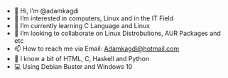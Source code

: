 - 👋 Hi, I’m @adamkagdi
- 👀 I’m interested in computers, Linux and in the IT Field
- 🌱 I’m currently learning C Language and Linux
- 💞️ I’m looking to collaborate on Linux Distrobutions, AUR Packages and etc
- 📫 How to reach me via 
Email: Adamkagdi@hotmail.com                          
- 💬 I know a bit of HTML, C, Haskell and Python
- 💻 Using Debian Buster and Windows 10

<!---
adamkagdi/adamkagdi is a ✨ special ✨ repository because its `README.md` (this file) appears on your GitHub profile.
You can click the Preview link to take a look at your changes.
--->
